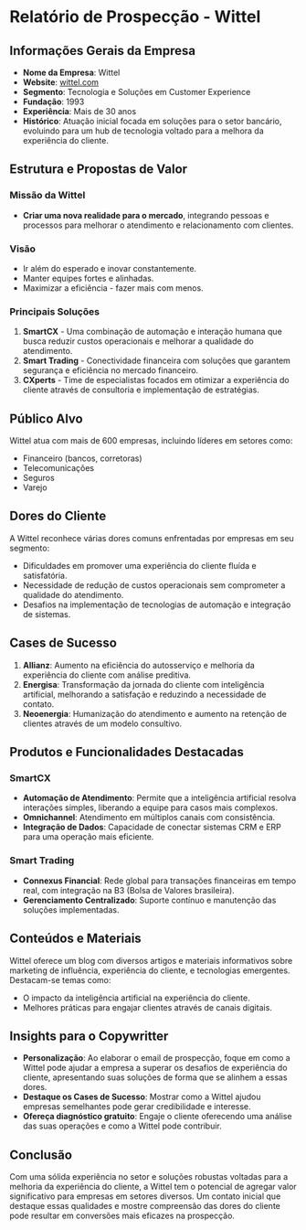 # Relatório de Prospecção - Wittel

## Informações Gerais da Empresa
- **Nome da Empresa**: Wittel
- **Website**: [wittel.com](https://wittel.com)
- **Segmento**: Tecnologia e Soluções em Customer Experience
- **Fundação**: 1993
- **Experiência**: Mais de 30 anos
- **Histórico**: Atuação inicial focada em soluções para o setor bancário, evoluindo para um hub de tecnologia voltado para a melhora da experiência do cliente.

## Estrutura e Propostas de Valor
### Missão da Wittel
- **Criar uma nova realidade para o mercado**, integrando pessoas e processos para melhorar o atendimento e relacionamento com clientes.

### Visão
- Ir além do esperado e inovar constantemente.
- Manter equipes fortes e alinhadas.
- Maximizar a eficiência - fazer mais com menos.

### Principais Soluções
1. **SmartCX** - Uma combinação de automação e interação humana que busca reduzir custos operacionais e melhorar a qualidade do atendimento.
2. **Smart Trading** - Conectividade financeira com soluções que garantem segurança e eficiência no mercado financeiro.
3. **CXperts** - Time de especialistas focados em otimizar a experiência do cliente através de consultoria e implementação de estratégias.

## Público Alvo
Wittel atua com mais de 600 empresas, incluindo líderes em setores como:
- Financeiro (bancos, corretoras)
- Telecomunicações
- Seguros
- Varejo

## Dores do Cliente
A Wittel reconhece várias dores comuns enfrentadas por empresas em seu segmento:
- Dificuldades em promover uma experiência do cliente fluída e satisfatória.
- Necessidade de redução de custos operacionais sem comprometer a qualidade do atendimento.
- Desafios na implementação de tecnologias de automação e integração de sistemas.

## Cases de Sucesso
1. **Allianz**: Aumento na eficiência do autosserviço e melhoria da experiência do cliente com análise preditiva.
2. **Energisa**: Transformação da jornada do cliente com inteligência artificial, melhorando a satisfação e reduzindo a necessidade de contato.
3. **Neoenergia**: Humanização do atendimento e aumento na retenção de clientes através de um modelo consultivo.

## Produtos e Funcionalidades Destacadas
### SmartCX
- **Automação de Atendimento**: Permite que a inteligência artificial resolva interações simples, liberando a equipe para casos mais complexos.
- **Omnichannel**: Atendimento em múltiplos canais com consistência.
- **Integração de Dados**: Capacidade de conectar sistemas CRM e ERP para uma operação mais eficiente.

### Smart Trading
- **Connexus Financial**: Rede global para transações financeiras em tempo real, com integração na B3 (Bolsa de Valores brasileira).
- **Gerenciamento Centralizado**: Suporte contínuo e manutenção das soluções implementadas.

## Conteúdos e Materiais
Wittel oferece um blog com diversos artigos e materiais informativos sobre marketing de influência, experiência do cliente, e tecnologias emergentes. Destacam-se temas como:
- O impacto da inteligência artificial na experiência do cliente.
- Melhores práticas para engajar clientes através de canais digitais.

## Insights para o Copywritter
- **Personalização**: Ao elaborar o email de prospecção, foque em como a Wittel pode ajudar a empresa a superar os desafios de experiência do cliente, apresentando suas soluções de forma que se alinhem a essas dores.
- **Destaque os Cases de Sucesso**: Mostrar como a Wittel ajudou empresas semelhantes pode gerar credibilidade e interesse.
- **Ofereça diagnóstico gratuito**: Engaje o cliente oferecendo uma análise das suas operações e como a Wittel pode contribuir.

## Conclusão
Com uma sólida experiência no setor e soluções robustas voltadas para a melhoria da experiência do cliente, a Wittel tem o potencial de agregar valor significativo para empresas em setores diversos. Um contato inicial que destaque essas qualidades e mostre compreensão das dores do cliente pode resultar em conversões mais eficazes na prospecção.